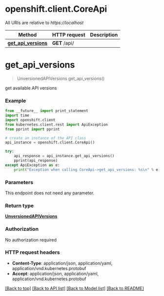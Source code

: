 # openshift.client.CoreApi

All URIs are relative to *https://localhost*

Method | HTTP request | Description
------------- | ------------- | -------------
[**get_api_versions**](CoreApi.md#get_api_versions) | **GET** /api/ | 


# **get_api_versions**
> UnversionedAPIVersions get_api_versions()



get available API versions

### Example 
```python
from __future__ import print_statement
import time
import openshift.client
from kubernetes.client.rest import ApiException
from pprint import pprint

# create an instance of the API class
api_instance = openshift.client.CoreApi()

try: 
    api_response = api_instance.get_api_versions()
    pprint(api_response)
except ApiException as e:
    print("Exception when calling CoreApi->get_api_versions: %s\n" % e)
```

### Parameters
This endpoint does not need any parameter.

### Return type

[**UnversionedAPIVersions**](UnversionedAPIVersions.md)

### Authorization

No authorization required

### HTTP request headers

 - **Content-Type**: application/json, application/yaml, application/vnd.kubernetes.protobuf
 - **Accept**: application/json, application/yaml, application/vnd.kubernetes.protobuf

[[Back to top]](#) [[Back to API list]](../README.md#documentation-for-api-endpoints) [[Back to Model list]](../README.md#documentation-for-models) [[Back to README]](../README.md)

